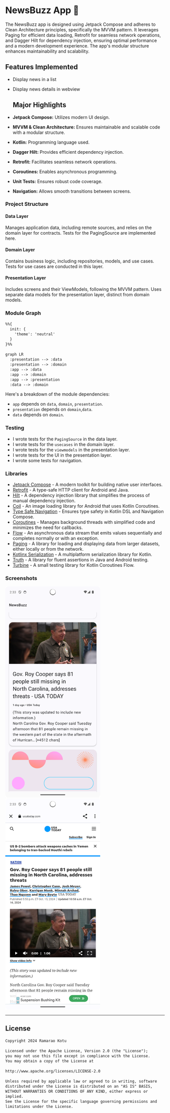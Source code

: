 # NewsBuzz App 📱
The NewsBuzz app is designed using Jetpack Compose and adheres to Clean Architecture principles, specifically the MVVM pattern. It leverages Paging for efficient data loading, Retrofit for seamless network operations, and Dagger Hilt for dependency injection, ensuring optimal performance and a modern development experience. The app's modular structure enhances maintainability and scalability.

## Features Implemented

- Display news in a list
- Display news details in webview

  ## Major Highlights
- **Jetpack Compose:** Utilizes modern UI design.
- **MVVM & Clean Architecture:** Ensures maintainable and scalable code with a modular structure.
- **Kotlin:** Programming language used.
- **Dagger Hilt:** Provides efficient dependency injection.
- **Retrofit:** Facilitates seamless network operations.
- **Coroutines:** Enables asynchronous programming.
- **Unit Tests:** Ensures robust code coverage.
- **Navigation:** Allows smooth transitions between screens.

### Project Structure

#### Data Layer

Manages application data, including remote sources, and relies on the domain layer for contracts. Tests for the PagingSource are implemented here.

#### Domain Layer

Contains business logic, including repositories, models, and use cases. Tests for use cases are conducted in this layer.

#### Presentation Layer

Includes screens and their ViewModels, following the MVVM pattern. Uses separate data models for the presentation layer, distinct from domain models.

### Module Graph

```mermaid
%%{
  init: {
    'theme': 'neutral'
  }
}%%

graph LR
  :presentation --> :data
  :presentation --> :domain
  :app --> :data
  :app --> :domain
  :app --> :presentation
  :data --> :domain
```

Here's a breakdown of the module dependencies:
- `app` depends on `data`, `domain`, `presentation`.
- `presentation` depends on `domain`,`data`.
- `data` depends on `domain`.

### Testing
- I wrote tests for the `PagingSource` in the data layer.
- I wrote tests for the `usecases` in the domain layer.
- I wrote tests for the `viewmodels` in the presentation layer.
- I wrote tests for the UI in the presentation layer.
- I wrote some tests for navigation.

### Libraries
- [Jetpack Compose](https://developer.android.com/jetpack/compose) - A modern toolkit for building native user interfaces.
- [Retrofit](https://square.github.io/retrofit/) - A type-safe HTTP client for Android and Java.
- [Hilt](https://developer.android.com/training/dependency-injection/hilt-android) -  A dependency injection library that simplifies the process of manual dependency injection.
- [Coil](https://coil-kt.github.io/coil/) - An image loading library for Android that uses Kotlin Coroutines.
- [Type Safe Navigation](https://developer.android.com/guide/navigation/design/type-safety) -  Ensures type safety in Kotlin DSL and Navigation Compose.
- [Coroutines](https://developer.android.com/kotlin/coroutines) - Manages background threads with simplified code and minimizes the need for callbacks.
- [Flow](https://kotlinlang.org/docs/flow.html) - An asynchronous data stream that emits values sequentially and completes normally or with an exception.
- [Paging](https://developer.android.com/topic/libraries/architecture/paging/v3-overview) -  A library for loading and displaying data from larger datasets, either locally or from the network.
- [Kotlinx Serialization](https://github.com/Kotlin/kotlinx.serialization) - A multiplatform serialization library for Kotlin.
- [Truth](https://truth.dev/) - A library for fluent assertions in Java and Android testing.
- [Turbine](https://github.com/cashapp/turbine) - A small testing library for Kotlin Coroutines Flow.

### Screenshots
<p>
  <img alt="screenshot1" src="https://github.com/ramaraokotu/NewsBuzz/blob/main/news_list_page.png?raw=true" width="300">
  <img alt="screenshot2" src="https://github.com/ramaraokotu/NewsBuzz/blob/main/web_view_page.png?raw=true" width="300">
</p>

---
## License

```
Copyright 2024 Ramarao Kotu

Licensed under the Apache License, Version 2.0 (the "License");
you may not use this file except in compliance with the License.
You may obtain a copy of the License at

http://www.apache.org/licenses/LICENSE-2.0

Unless required by applicable law or agreed to in writing, software
distributed under the License is distributed on an "AS IS" BASIS,
WITHOUT WARRANTIES OR CONDITIONS OF ANY KIND, either express or implied.
See the License for the specific language governing permissions and
limitations under the License.
```

